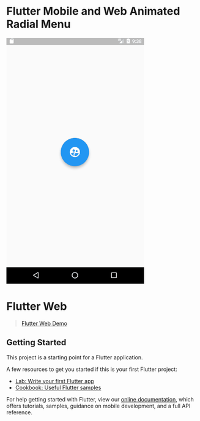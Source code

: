 # Flutter Mobile and Web Animated Radial Menu
![demo](https://github.com/arleyhr/flutter_radial_menu/blob/master/demo.gif?raw=true)

# Flutter Web
>[Flutter Web Demo](https://arleyhr.github.io/flutter_radial_menu)

## Getting Started

This project is a starting point for a Flutter application.

A few resources to get you started if this is your first Flutter project:

- [Lab: Write your first Flutter app](https://flutter.io/docs/get-started/codelab)
- [Cookbook: Useful Flutter samples](https://flutter.io/docs/cookbook)

For help getting started with Flutter, view our 
[online documentation](https://flutter.io/docs), which offers tutorials, 
samples, guidance on mobile development, and a full API reference.

